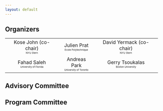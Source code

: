 ```yaml
---
layout: default
---
```


## Organizers

|                   |          |       |
| :---------------: | :------: | :---: |
| Kose John (co-chair)<br><span style="font-size:0.5em;">NYU Stern</span>        |   Julien Prat<br><span style="font-size:0.5em;">Ecole Polytechnique</span>   | David Yermack (co-chair)<br><span style="font-size:0.5em;">NYU Stern</span> |
| Fahad Saleh<br><span style="font-size:0.5em;">University of Florida</span>           |   Andreas Park<br><span style="font-size:0.5em;">University of Toronto</span>   | Gerry Tsoukalas<br><span style="font-size:0.5em;">Boston University</span> |


## Advisory Committee


## Program Committee